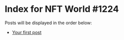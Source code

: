 # Index for NFT World #1224
Posts will be displayed in the order below:

- [Your first post](./001-first.md)


